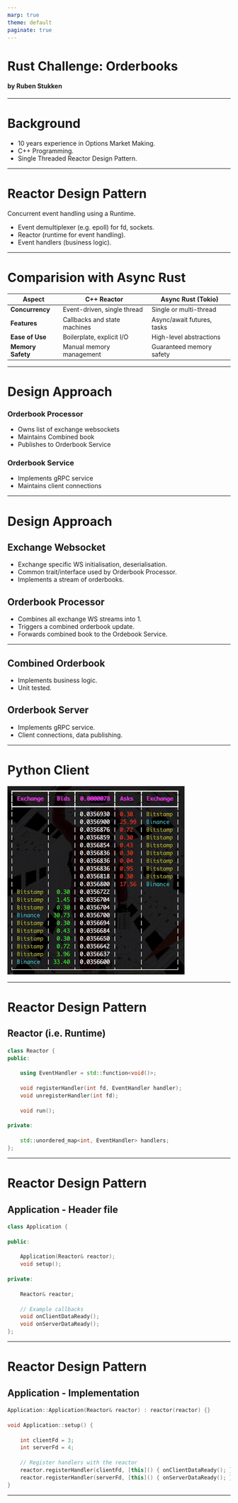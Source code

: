 ```yaml
---
marp: true
theme: default
paginate: true
---
```


# Rust Challenge:  Orderbooks
#### by Ruben Stukken

---

# Background

* 10 years experience in Options Market Making.
* C++ Programming.
* Single Threaded Reactor Design Pattern.

---

# Reactor Design Pattern

Concurrent event handling using a Runtime.
* Event demultiplexer (e.g. epoll) for fd, sockets.
* Reactor (runtime for event handling).
* Event handlers (business logic).

---


# Comparision with Async Rust

| Aspect             | C++ Reactor      | Async Rust (Tokio)               |
|--------------------|-----------------------------------|-----------------------------------------|
| **Concurrency** | Event-driven, single thread   | Single or multi-thread     |
| **Features** | Callbacks and state machines     | Async/await futures, tasks     |
| **Ease of Use**    | Boilerplate, explicit I/O   | High-level abstractions |              |
| **Memory Safety**  | Manual memory management         | Guaranteed memory safety   |

---

# Design Approach

### Orderbook Processor
* Owns list of exchange websockets
* Maintains Combined book
* Publishes to Orderbook Service

### Orderbook Service
* Implements gRPC service
* Maintains client connections


---

# Design Approach
## Exchange Websocket
* Exchange specific WS initialisation, deserialisation.
* Common trait/interface used by Orderbook Processor.
* Implements a stream of orderbooks.

## Orderbook Processor
* Combines all exchange WS streams into 1.
* Triggers a combined orderbook update.
* Forwards combined book to the Ordebook Service.

---

## Combined Orderbook
* Implements business logic.
* Unit tested.

## Orderbook Server
* Implements gRPC service.
* Client connections, data publishing.

---

# Python Client

![Demo](assets/orderbook.gif)

 ---

# Reactor Design Pattern
## Reactor (i.e. Runtime)

```cpp
class Reactor {
public:

    using EventHandler = std::function<void()>;

    void registerHandler(int fd, EventHandler handler);
    void unregisterHandler(int fd);

    void run();

private:

    std::unordered_map<int, EventHandler> handlers;
};
````

---

# Reactor Design Pattern
## Application - Header file

```cpp
class Application {

public:

    Application(Reactor& reactor);
    void setup();

private:

    Reactor& reactor;

    // Example callbacks
    void onClientDataReady();
    void onServerDataReady();
};
```
---

# Reactor Design Pattern
## Application - Implementation

```cpp
Application::Application(Reactor& reactor) : reactor(reactor) {}

void Application::setup() {

    int clientFd = 3;
    int serverFd = 4;

    // Register handlers with the reactor
    reactor.registerHandler(clientFd, [this]() { onClientDataReady(); });
    reactor.registerHandler(serverFd, [this]() { onServerDataReady(); });
}
```

---

